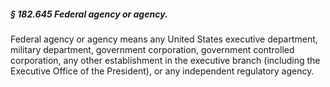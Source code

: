 ##### § 182.645 Federal agency or agency. #####

Federal agency or agency means any United States executive department, military department, government corporation, government controlled corporation, any other establishment in the executive branch (including the Executive Office of the President), or any independent regulatory agency.